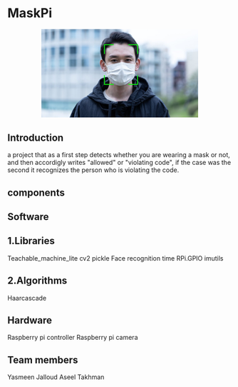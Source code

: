 # MaskPi
<p align="center">
<picture>
  <img alt="micro:bit Logo" src="face_mask_detection.jpg" width="70%" hight="50%" >
</picture>
</p>

## Introduction
a project that as a first step detects whether you are wearing a mask or not, and then accordigly writes "allowed" or "violating code", if the case was the second it recognizes the person who is violating the code.

## components 
## Software 
## 1.Libraries 
Teachable_machine_lite
cv2
pickle 
Face recognition 
time 
RPi.GPIO
imutils 
## 2.Algorithms 
Haarcascade

## Hardware
Raspberry pi controller 
Raspberry pi camera

## Team members 
Yasmeen Jalloud 
Aseel Takhman
